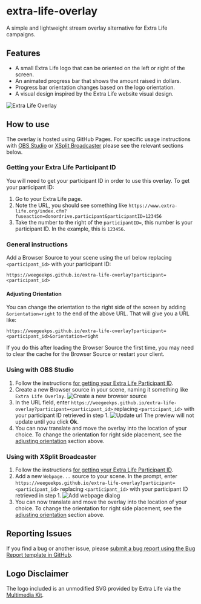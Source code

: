 # extra-life-overlay

A simple and lightweight stream overlay alternative for Extra Life campaigns.

## Features

* A small Extra Life logo that can be oriented on the left or right of the screen.
* An animated progress bar that shows the amount raised in dollars.
* Progress bar orientation changes based on the logo orientation.
* A visual design inspired by the Extra Life website visual design.

![Extra Life Overlay](/doc/extra-life-overlay.png)

## How to use

The overlay is hosted using GitHub Pages. For specific usage instructions with [OBS Studio](#using-with-obs-studio) or [XSplit Broadcaster](#using-with-xsplit-broadcaster) please see the relevant sections below.

### Getting your Extra Life Participant ID

You will need to get your participant ID in order to use this overlay. To get your participant ID:

1. Go to your Extra Life page.
2. Note the URL, you should see something like `https://www.extra-life.org/index.cfm?fuseaction=donordrive.participant&participantID=123456`
3. Take the number to the right of the `participantID=`, this number is your participant ID. In the example, this is `123456`.

### General instructions

Add a Browser Source to your scene using the url below replacing `<participant_id>` with your participant ID:

```
https://weegeekps.github.io/extra-life-overlay?participant=<participant_id>
```

#### Adjusting Orientation

You can change the orientation to the right side of the screen by adding `&orientation=right` to the end of the above URL. That will give you a URL like:

```
https://weegeekps.github.io/extra-life-overlay?participant=<participant_id>&orientation=right
```

If you do this after loading the Browser Source the first time, you may need to clear the cache for the Browser Source or restart your client.

### Using with OBS Studio

1. Follow the instructions [for getting your Extra Life Participant ID](#getting-your-extra-life-participant-id).
2. Create a new Browser source in your scene, naming it something like `Extra Life Overlay`. ![Create a new browser source](/doc/obs/images/create-browser-source.png)
3. In the URL field, enter `https://weegeekps.github.io/extra-life-overlay?participant=<participant_id>` replacing `<participant_id>` with your participant ID retrieved in step 1. ![Update url](/doc/obs/images/update-url.png) The preview will not update until you click **Ok**.
4. You can now translate and move the overlay into the location of your choice. To change the orientation for right side placement, see the [adjusting orientation](#adjusting-orientation) section above.

### Using with XSplit Broadcaster

1. Follow the instructions [for getting your Extra Life Participant ID](#getting-your-extra-life-participant-id).
2. Add a new `Webpage...` source to your scene. In the prompt, enter `https://weegeekps.github.io/extra-life-overlay?participant=<participant_id>` replacing `<participant_id>` with your participant ID retrieved in step 1. ![Add webpage dialog](/doc/xsplit/images/add-webpage-source.png)
3. You can now translate and move the overlay into the location of your choice. To change the orientation for right side placement, see the [adjusting orientation](#adjusting-orientation) section above.

## Reporting Issues

If you find a bug or another issue, please [submit a bug report using the Bug Report template in GitHub](https://github.com/weegeekps/extra-life-overlay/issues/new?assignees=&labels=&template=bug_report.md&title=).

## Logo Disclaimer

The logo included is an unmodified SVG provided by Extra Life via the [Multimedia Kit](https://www.extra-life.org/index.cfm?fuseaction=cms.page&id=1091).
